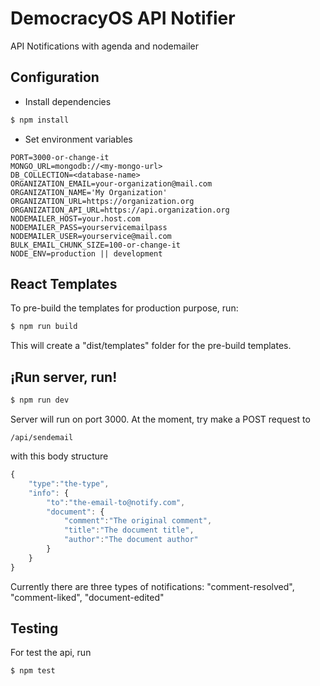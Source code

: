 # DemocracyOS API Notifier

API Notifications with agenda and nodemailer

## Configuration
- Install dependencies

```sh
$ npm install
```

- Set environment variables

```
PORT=3000-or-change-it
MONGO_URL=mongodb://<my-mongo-url>
DB_COLLECTION=<database-name>
ORGANIZATION_EMAIL=your-organization@mail.com
ORGANIZATION_NAME='My Organization'
ORGANIZATION_URL=https://organization.org
ORGANIZATION_API_URL=https://api.organization.org
NODEMAILER_HOST=your.host.com
NODEMAILER_PASS=yourservicemailpass
NODEMAILER_USER=yourservice@mail.com
BULK_EMAIL_CHUNK_SIZE=100-or-change-it
NODE_ENV=production || development
```

## React Templates

To pre-build the templates for production purpose, run:

```sh
$ npm run build
```

This will create a "dist/templates" folder for the pre-build templates.

## ¡Run server, run!

```sh
$ npm run dev
```

Server will run on port 3000.
At the moment, try make a POST request to 

```
/api/sendemail
```

with this body structure

```javascript
{
	"type":"the-type",
	"info": {
		"to":"the-email-to@notify.com",
		"document": {
			"comment":"The original comment",
			"title":"The document title",
			"author":"The document author"
		}
	}
}
```

Currently there are three types of notifications: "comment-resolved", "comment-liked", "document-edited"

## Testing

For test the api, run

```sh
$ npm test
```